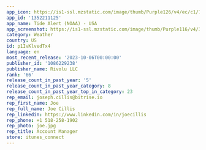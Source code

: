 ```yaml
---
app_icon: https://is1-ssl.mzstatic.com/image/thumb/Purple126/v4/ec/c1/7a/ecc17aeb-ffcc-4964-de90-a0dafea4058a/AppIcon-0-0-1x_U007emarketing-0-7-0-85-220.png/1024x1024bb.png
app_id: '1352211125'
app_name: Tide Alert (NOAA) - USA
app_screenshot: https://is1-ssl.mzstatic.com/image/thumb/Purple116/v4/37/24/23/3724236d-66ca-e0cd-0a87-102ae9cdf06d/4f1cef12-8d9d-4a0a-97ad-d017810ed4b4_Ascreenshot1.jpg/1242x2688bb.png
category: Weather
country: US
id: p1IvKlvedTx4
language: en
most_recent_release: '2023-10-06T00:00:00'
publisher_id: '1086229238'
publisher_name: Rivolu LLC
rank: '66'
release_count_in_past_year: '5'
release_count_in_past_year_category: 8
release_count_in_past_year_top_in_category: 23
rep_email: joseph.cillis@bitrise.io
rep_first_name: Joe
rep_full_name: Joe Cillis
rep_linkedin: https://www.linkedin.com/in/joecillis
rep_phone: +1 518-258-1902
rep_photo: joe.jpg
rep_title: Account Manager
store: itunes_connect
---
```

